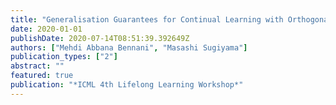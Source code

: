 ```yaml
---
title: "Generalisation Guarantees for Continual Learning with Orthogonal Gradient Descent"
date: 2020-01-01
publishDate: 2020-07-14T08:51:39.392649Z
authors: ["Mehdi Abbana Bennani", "Masashi Sugiyama"]
publication_types: ["2"]
abstract: ""
featured: true
publication: "*ICML 4th Lifelong Learning Workshop*"
---
```


